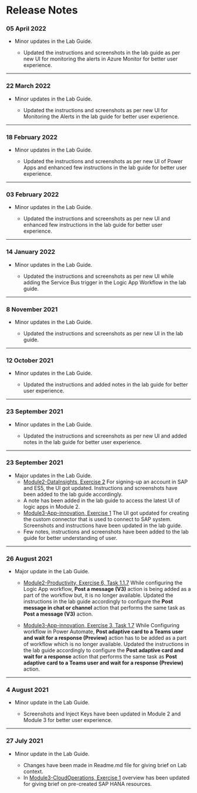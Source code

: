# Release Notes

### 05 April 2022

  - Minor updates in the Lab Guide.
  
      - Updated the instructions and screenshots in the lab guide as per new UI for monitoring the alerts in Azure Monitor for better user experience.

--------------

### 22 March 2022

  - Minor updates in the Lab Guide.
  
      - Updated the instructions and screenshots as per new UI for Monitoring the Alerts in the lab guide for better user experience.

--------------

### 18 February 2022

  - Minor updates in the Lab Guide.
  
      - Updated the instructions and screenshots as per new UI of Power Apps and enhanced few instructions in the lab guide for better user experience.

--------------

### 03 February 2022

  - Minor updates in the Lab Guide.
  
      - Updated the instructions and screenshots as per new UI and enhanced few instructions in the lab guide for better user experience.

--------------

### 14 January 2022

  - Minor updates in the Lab Guide.
 
     - Updated the instructions and screenshots as per new UI while adding the Service Bus trigger in the Logic App Workflow in the lab guide.

--------------

### 8 November 2021

  - Minor updates in the Lab Guide.
  
      - Updated the instructions and screenshots as per new UI in the lab guide.

--------------

### 12 October 2021

  - Minor updates in the Lab Guide.
 
     - Updated the instructions and added notes in the lab guide for better user experience.

--------------

### 23 September 2021

  - Minor updates in the Lab Guide.
 
     - Updated the instructions and screenshots as per new UI and added notes in the lab guide for better user experience.


--------------

### 23 September 2021
  - Major updates in the Lab Guide.
      - [Module2-DataInsights, Exercise 2](https://github.com/CloudLabsAI-Azure/AVW-SAP-on-Azure/blob/main/Module2-DataInsights/2.md) For signing-up an account in SAP and ES5, the UI got updated. Instructions and screenshots have been added to the lab guide accordingly.
      - A note has been added in the lab guide to access the latest UI of logic apps in Module 2.
      - [Module3-App-innovation, Exercise 1](https://github.com/CloudLabsAI-Azure/AVW-SAP-on-Azure/blob/main/Module3-App-innovation/1.md) The UI got updated for creating the custom connector that is used to connect to SAP system. Screenshots and instructions have been updated in the lab guide.
      - Few notes, instructions and screenshots have been added to the lab guide for better understanding of user.  

--------------

### 26 August 2021
  - Major update in the Lab Guide.
  
      - [Module2-Productivity, Exercise 6, Task 1.1.7](https://github.com/CloudLabsAI-Azure/AVW-SAP-on-Azure/blob/main/Module2-Productivity/1.md) While configuring the Logic App workflow, **Post a message (V3)** action is being added as a part of the workflow but, it is no longer available. Updated the instructions in the lab guide accordingly to configure the **Post message in chat or channel** action that performs the same task as **Post a message (V3)** action.
  
      - [Module3-App-innovation, Exercise 3, Task 1.7](https://github.com/CloudLabsAI-Azure/AVW-SAP-on-Azure/blob/main/Module3-App-innovation/3.md) While Configuring workflow in Power Automate, **Post adaptive card to a Teams user and wait for a response (Preview)** action has to be added as a part of workflow which is no longer available. Updated the instructions in the lab guide accordingly to configure the **Post adaptive card and wait for a response** action that performs the same task as **Post adaptive card to a Teams user and wait for a response (Preview)** action.

-----------------

### 4 August 2021
  - Minor update in the Lab Guide.
     
     - Screenshots and Inject Keys have been updated in Module 2 and Module 3 for better user experience.

------------------

### 27 July 2021
  - Minor update in the Lab Guide.
  
      - Changes have been made in Readme.md file for giving brief on Lab context.
      - In [Module3-CloudOperations, Exercise 1](https://github.com/CloudLabsAI-Azure/AIW-SAP-on-Azure/blob/main/Module3-CloudOperations/1.md) overview has been updated for giving brief on pre-created SAP HANA resources.
